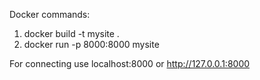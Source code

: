 Docker commands:
1. docker build -t mysite .
2. docker run -p 8000:8000 mysite

For connecting use localhost:8000 or http://127.0.0.1:8000
